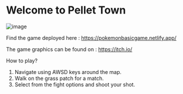 # Welcome to Pellet Town
![image](https://user-images.githubusercontent.com/71277914/179226487-76be03f1-719f-4a31-b3b8-b56a32b8b70f.png)


Find the game deployed here : https://pokemonbasicgame.netlify.app/

                                                                    
The game graphics can be found on : https://itch.io/

How to play?

1) Navigate using AWSD keys around the map.
2) Walk on the grass patch for a match.
3) Select from the fight options and shoot your shot.

